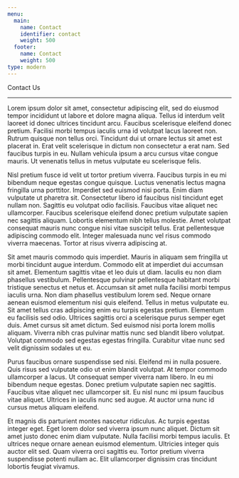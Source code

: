```yaml
---
menu:
  main:
    name: Contact
    identifier: contact
    weight: 500
  footer:
    name: Contact
    weight: 500
type: modern
---
```


Contact Us

----------

Lorem ipsum dolor sit amet, consectetur adipiscing elit, sed do eiusmod tempor incididunt ut labore et dolore magna aliqua. Tellus id interdum velit laoreet id donec ultrices tincidunt arcu. Faucibus scelerisque eleifend donec pretium. Facilisi morbi tempus iaculis urna id volutpat lacus laoreet non. Rutrum quisque non tellus orci. Tincidunt dui ut ornare lectus sit amet est placerat in. Erat velit scelerisque in dictum non consectetur a erat nam. Sed faucibus turpis in eu. Nullam vehicula ipsum a arcu cursus vitae congue mauris. Ut venenatis tellus in metus vulputate eu scelerisque felis.

Nisl pretium fusce id velit ut tortor pretium viverra. Faucibus turpis in eu mi bibendum neque egestas congue quisque. Luctus venenatis lectus magna fringilla urna porttitor. Imperdiet sed euismod nisi porta. Enim diam vulputate ut pharetra sit. Consectetur libero id faucibus nisl tincidunt eget nullam non. Sagittis eu volutpat odio facilisis. Faucibus vitae aliquet nec ullamcorper. Faucibus scelerisque eleifend donec pretium vulputate sapien nec sagittis aliquam. Lobortis elementum nibh tellus molestie. Amet volutpat consequat mauris nunc congue nisi vitae suscipit tellus. Erat pellentesque adipiscing commodo elit. Integer malesuada nunc vel risus commodo viverra maecenas. Tortor at risus viverra adipiscing at.

Sit amet mauris commodo quis imperdiet. Mauris in aliquam sem fringilla ut morbi tincidunt augue interdum. Commodo elit at imperdiet dui accumsan sit amet. Elementum sagittis vitae et leo duis ut diam. Iaculis eu non diam phasellus vestibulum. Pellentesque pulvinar pellentesque habitant morbi tristique senectus et netus et. Accumsan sit amet nulla facilisi morbi tempus iaculis urna. Non diam phasellus vestibulum lorem sed. Neque ornare aenean euismod elementum nisi quis eleifend. Tellus in metus vulputate eu. Sit amet tellus cras adipiscing enim eu turpis egestas pretium. Elementum eu facilisis sed odio. Ultrices sagittis orci a scelerisque purus semper eget duis. Amet cursus sit amet dictum. Sed euismod nisi porta lorem mollis aliquam. Viverra nibh cras pulvinar mattis nunc sed blandit libero volutpat. Volutpat commodo sed egestas egestas fringilla. Curabitur vitae nunc sed velit dignissim sodales ut eu.

Purus faucibus ornare suspendisse sed nisi. Eleifend mi in nulla posuere. Quis risus sed vulputate odio ut enim blandit volutpat. At tempor commodo ullamcorper a lacus. Ut consequat semper viverra nam libero. In eu mi bibendum neque egestas. Donec pretium vulputate sapien nec sagittis. Faucibus vitae aliquet nec ullamcorper sit. Eu nisl nunc mi ipsum faucibus vitae aliquet. Ultrices in iaculis nunc sed augue. At auctor urna nunc id cursus metus aliquam eleifend.

Et magnis dis parturient montes nascetur ridiculus. Ac turpis egestas integer eget. Eget lorem dolor sed viverra ipsum nunc aliquet. Dictum sit amet justo donec enim diam vulputate. Nulla facilisi morbi tempus iaculis. Et ultrices neque ornare aenean euismod elementum. Ultricies integer quis auctor elit sed. Quam viverra orci sagittis eu. Tortor pretium viverra suspendisse potenti nullam ac. Elit ullamcorper dignissim cras tincidunt lobortis feugiat vivamus.
